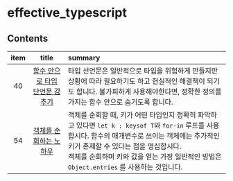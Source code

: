 # effective_typescript

## Contents

| item |                                                  title                                                  | summary                                                                                                                                                                                                                                                                                         |
| :--: | :-----------------------------------------------------------------------------------------------------: | :---------------------------------------------------------------------------------------------------------------------------------------------------------------------------------------------------------------------------------------------------------------------------------------------- |
|  40  | [함수 안으로 타입 단언문 감추기](https://github.com/Pyotato/effective_typescript/edit/item40/README.md) | 타입 선언문은 일반적으로 타입을 위험하게 만들지만 상황에 따라 필요하기도 하고 현실적인 해결책이 되기도 합니다. 불가피하게 사용해야한다면, 정확한 정의를 가지는 함수 안으로 숨기도록 합니다.                                                                                                     |
|  54  |     [객체를 순회하는 노하우](https://github.com/Pyotato/effective_typescript/edit/item54/README.md)     | 객체를 순회할 때, 키가 어떤 타입인지 정확히 파악하고 있다면 `let k : keysof T`와 `for-in` 루프를 사용합시다. 함수의 매개변수로 쓰이는 객체에는 추가적인 키가 존재할 수 있다는 점을 명심합시다. <br/> 객체를 순회하며 키와 값을 얻는 가장 일반적인 방법은 `Object.entries` 를 사용하는 것입니다. |
